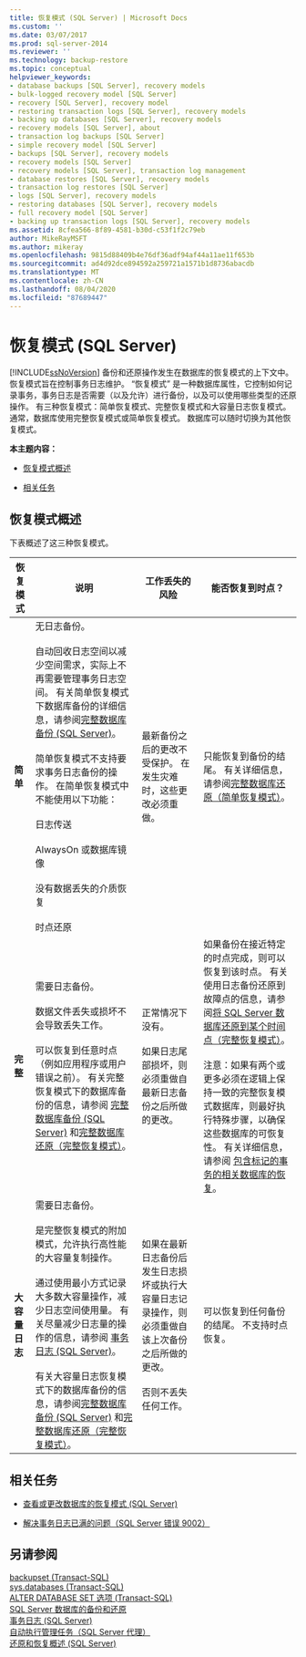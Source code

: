 ```yaml
---
title: 恢复模式 (SQL Server) | Microsoft Docs
ms.custom: ''
ms.date: 03/07/2017
ms.prod: sql-server-2014
ms.reviewer: ''
ms.technology: backup-restore
ms.topic: conceptual
helpviewer_keywords:
- database backups [SQL Server], recovery models
- bulk-logged recovery model [SQL Server]
- recovery [SQL Server], recovery model
- restoring transaction logs [SQL Server], recovery models
- backing up databases [SQL Server], recovery models
- recovery models [SQL Server], about
- transaction log backups [SQL Server]
- simple recovery model [SQL Server]
- backups [SQL Server], recovery models
- recovery models [SQL Server]
- recovery models [SQL Server], transaction log management
- database restores [SQL Server], recovery models
- transaction log restores [SQL Server]
- logs [SQL Server], recovery models
- restoring databases [SQL Server], recovery models
- full recovery model [SQL Server]
- backing up transaction logs [SQL Server], recovery models
ms.assetid: 8cfea566-8f89-4581-b30d-c53f1f2c79eb
author: MikeRayMSFT
ms.author: mikeray
ms.openlocfilehash: 9815d88409b4e76df36adf94af44a11ae11f653b
ms.sourcegitcommit: ad4d92dce894592a259721a1571b1d8736abacdb
ms.translationtype: MT
ms.contentlocale: zh-CN
ms.lasthandoff: 08/04/2020
ms.locfileid: "87689447"
---
```

# <a name="recovery-models-sql-server"></a>恢复模式 (SQL Server)
  [!INCLUDE[ssNoVersion](../../includes/ssnoversion-md.md)] 备份和还原操作发生在数据库的恢复模式的上下文中。 恢复模式旨在控制事务日志维护。 “恢复模式”  是一种数据库属性，它控制如何记录事务，事务日志是否需要（以及允许）进行备份，以及可以使用哪些类型的还原操作。 有三种恢复模式：简单恢复模式、完整恢复模式和大容量日志恢复模式。 通常，数据库使用完整恢复模式或简单恢复模式。 数据库可以随时切换为其他恢复模式。  
  
 **本主题内容：**  
  
-   [恢复模式概述](#RMov)  
  
-   [相关任务](#RelatedTasks)  
  
##  <a name="recovery-model-overview"></a><a name="RMov"></a> 恢复模式概述  
 下表概述了这三种恢复模式。  
  
|恢复模式|说明|工作丢失的风险|能否恢复到时点？|  
|--------------------|-----------------|------------------------|-------------------------------|  
|**简单**|无日志备份。<br /><br /> 自动回收日志空间以减少空间需求，实际上不再需要管理事务日志空间。 有关简单恢复模式下数据库备份的详细信息，请参阅[完整数据库备份 (SQL Server)](full-database-backups-sql-server.md)。<br /><br /> 简单恢复模式不支持要求事务日志备份的操作。 在简单恢复模式中不能使用以下功能：<br /><br /> 日志传送<br /><br /> AlwaysOn 或数据库镜像<br /><br /> 没有数据丢失的介质恢复<br /><br /> 时点还原|最新备份之后的更改不受保护。 在发生灾难时，这些更改必须重做。|只能恢复到备份的结尾。 有关详细信息，请参阅[完整数据库还原（简单恢复模式）](complete-database-restores-simple-recovery-model.md)。|  
|**完整**|需要日志备份。<br /><br /> 数据文件丢失或损坏不会导致丢失工作。<br /><br /> 可以恢复到任意时点（例如应用程序或用户错误之前）。 有关完整恢复模式下的数据库备份的信息，请参阅 [完整数据库备份 (SQL Server)](full-database-backups-sql-server.md) 和[完整数据库还原（完整恢复模式）](complete-database-restores-full-recovery-model.md)。|正常情况下没有。<br /><br /> 如果日志尾部损坏，则必须重做自最新日志备份之后所做的更改。|如果备份在接近特定的时点完成，则可以恢复到该时点。 有关使用日志备份还原到故障点的信息，请参阅[将 SQL Server 数据库还原到某个时间点（完整恢复模式）](restore-a-sql-server-database-to-a-point-in-time-full-recovery-model.md)。<br /><br /> 注意：如果有两个或更多必须在逻辑上保持一致的完整恢复模式数据库，则最好执行特殊步骤，以确保这些数据库的可恢复性。 有关详细信息，请参阅 [包含标记的事务的相关数据库的恢复](recovery-of-related-databases-that-contain-marked-transaction.md)。|  
|**大容量日志**|需要日志备份。<br /><br /> 是完整恢复模式的附加模式，允许执行高性能的大容量复制操作。<br /><br /> 通过使用最小方式记录大多数大容量操作，减少日志空间使用量。 有关尽量减少日志量的操作的信息，请参阅 [事务日志 (SQL Server)](../logs/the-transaction-log-sql-server.md)。<br /><br /> 有关大容量日志恢复模式下的数据库备份的信息，请参阅[完整数据库备份 (SQL Server)](full-database-backups-sql-server.md) 和[完整数据库还原（完整恢复模式）](complete-database-restores-full-recovery-model.md)。|如果在最新日志备份后发生日志损坏或执行大容量日志记录操作，则必须重做自该上次备份之后所做的更改。<br /><br /> 否则不丢失任何工作。|可以恢复到任何备份的结尾。 不支持时点恢复。|  
  
##  <a name="related-tasks"></a><a name="RelatedTasks"></a> 相关任务  
  
-   [查看或更改数据库的恢复模式 (SQL Server)](view-or-change-the-recovery-model-of-a-database-sql-server.md)  
  
-   [解决事务日志已满的问题（SQL Server 错误 9002）](../logs/troubleshoot-a-full-transaction-log-sql-server-error-9002.md)  
  
## <a name="see-also"></a>另请参阅  
 [backupset (Transact-SQL)](/sql/relational-databases/system-tables/backupset-transact-sql)   
 [sys.databases (Transact-SQL)](/sql/relational-databases/system-catalog-views/sys-databases-transact-sql)   
 [ALTER DATABASE SET 选项 (Transact-SQL)](/sql/t-sql/statements/alter-database-transact-sql-set-options)   
 [SQL Server 数据库的备份和还原](back-up-and-restore-of-sql-server-databases.md)   
 [事务日志 (SQL Server)](../logs/the-transaction-log-sql-server.md)   
 [自动执行管理任务（SQL Server 代理）](../../ssms/agent/sql-server-agent.md)   
 [还原和恢复概述 (SQL Server)](restore-and-recovery-overview-sql-server.md)  
  
  
